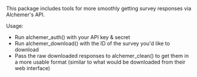 This package includes tools for more smoothly getting survey responses via Alchemer's API.

Usage:
- Run alchemer_auth() with your API key & secret
- Run alchemer_download() with the ID of the survey you'd like to download
- Pass the raw downloaded responses to alchemer_clean() to get them in a more usable format (similar to what would be downloaded from their web interface)
